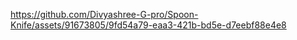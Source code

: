 


https://github.com/Divyashree-G-pro/Spoon-Knife/assets/91673805/9fd54a79-eaa3-421b-bd5e-d7eebf88e4e8

